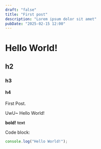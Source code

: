 ```yaml
---
draft: "false"
title: "First post"
description: "Lorem ipsum dolor sit amet"
pubDate: "2025-02-15 12:00"
---
```


# Hello World!

## h2

### h3

#### h4

First Post.

UwU~ Hello World!

**bold!** ~~text~~

Code block:

```ts
console.log("Hello World!");
```
